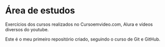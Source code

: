 # Área de estudos
 Exercícios dos cursos realizados no Cursoemvideo.com, Alura e vídeos diversos do youtube.

Este é o meu primeiro repositório criado, seguindo o curso de Git e GitHub.
